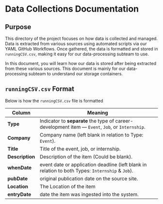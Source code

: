 # Data Collections Documentation

## Purpose

This directory of the project focuses on how data is collected and managed. Data is extracted from various sources using automated scripts via our YAML GitHub Workflows. Once gathered, the data is formatted and stored in `runningCSV.csv`, making it easy for our data-processing subteam to use.

In this document, you will learn how our data is stored after being extracted from these various sources. This document is mainly for our data-processing subteam to understand our storage containers.

## `runningCSV.csv` Format

Below is how the `runningCSV.csv` file is formatted

| Column | Meaning |
| --- | --- |
| **Type** | Indicator to **separate** the type of career-development item — `Event`, `Job`, or `Internship`. |
| **Company** | Company name (left blank in relation to Type: `Event`). |
| **Title** | Title of the event, job, or internship. |
| **Description** | Description of the item (Could be blank). |
| **whenDate** | event date or application deadline (left blank in relation to both Types: `Internship` & `Job`). |
| **pubDate** | original publication date on the source site. |
| **Location** | The Location of the item |
| **entryDate** | date the item was ingested into the system. |
